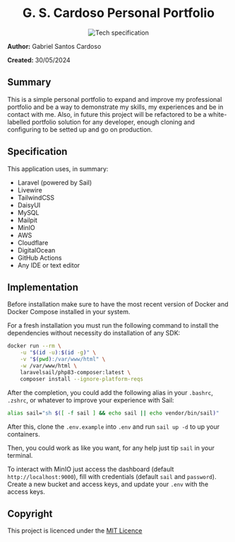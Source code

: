 <div align="center">

<h1>G. S. Cardoso Personal Portfolio</h1>

<img src="https://skillicons.dev/icons?i=php,laravel,tailwind,mysql,docker,github,githubactions,linux,vscode,markdown" alt="Tech specification" />

<br>

</div>

**Author:** Gabriel Santos Cardoso

**Created:** 30/05/2024

## Summary

This is a simple personal portfolio to expand and improve my professional portfolio and be a way to demonstrate my skills, my experiences and be in contact with me. Also, in future this project will be refactored to be a white-labelled portfolio solution for any developer, enough cloning and configuring to be setted up and go on production.

## Specification

This application uses, in summary:

- Laravel (powered by Sail)
- Livewire
- TailwindCSS
- DaisyUI
- MySQL
- Mailpit
- MinIO
- AWS
- Cloudflare
- DigitalOcean
- GitHub Actions
- Any IDE or text editor

## Implementation

Before installation make sure to have the most recent version of Docker and Docker Compose installed in your system.

For a fresh installation you must run the following command to install the dependencies without necessity do installation of any SDK:

```sh
docker run --rm \
    -u "$(id -u):$(id -g)" \
    -v "$(pwd):/var/www/html" \
    -w /var/www/html \
    laravelsail/php83-composer:latest \
    composer install --ignore-platform-reqs
```

After the completion, you could add the following alias in your `.bashrc`, `.zshrc`, or whatever to improve your experience with Sail:

```sh
alias sail="sh $([ -f sail ] && echo sail || echo vendor/bin/sail)"
```

After this, clone the `.env.example` into `.env` and run `sail up -d` to up your containers.

Then, you could work as like you want, for any help just tip `sail` in your terminal.

To interact with MinIO just access the dashboard (default `http://localhost:9000`), fill with credentials (default `sail` and `password`). Create a new bucket and access keys, and update your `.env` with the access keys.

## Copyright

This project is licenced under the [MIT Licence](LICENSE)
